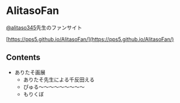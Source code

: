 # AlitasoFan
[@alitaso345](https://github.com/alitaso345)先生のファンサイト

[https://pps5.github.io/AlitasoFan/](https://pps5.github.io/AlitasoFan/)

## Contents
- ありたそ画展
  - ありたそ先生による千反田える
  - ぴゅる〜〜〜〜〜〜〜〜〜
  - もりくぼ
